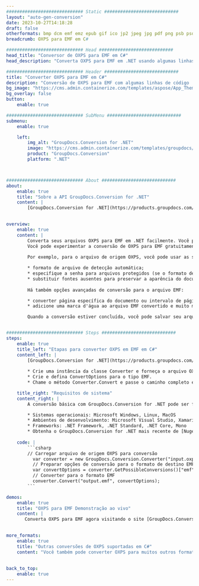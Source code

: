 ```yaml
---
############################# Static ############################
layout: "auto-gen-conversion"
date: 2023-10-27T14:18:28
draft: false
otherformats: bmp dcm emf emz epub gif ico jp2 jpeg jpg pdf png psb psd svg svgz tex tga tif tiff webp wmf wmz xps
breadcrumb: OXPS para EMF em C#

############################# Head ############################
head_title: "Conversor de OXPS para EMF em C#"
head_description: "Converta OXPS para EMF em .NET usando algumas linhas de código. Use a API de conversão de documentos do GroupDocs para converter mais de 160 formatos de arquivo."

############################# Header ############################
title: "Converter OXPS para EMF em C#"
description: "Conversão de OXPS para EMF com algumas linhas de código .NET"
bg_image: "https://cms.admin.containerize.com/templates/aspose/App_Themes/V3/images/bg/header1.png"
bg_overlay: false
button:
    enable: true

############################# SubMenu ############################
submenu:
    enable: true

    left:
        img_alt: "GroupDocs.Conversion for .NET"
        image: "https://cms.admin.containerize.com/templates/groupdocs/images/product-logos/90x90-noborder/groupdocs-conversion-net.png"
        product: "GroupDocs.Conversion"
        platform: ".NET"



############################# About ############################
about:
    enable: true
    title: "Sobre a API GroupDocs.Conversion for .NET"
    content: |
        [GroupDocs.Conversion for .NET](https://products.groupdocs.com/conversion/net/) pode ser usado para converter Microsoft Word, Excel, PowerPoint, PDF, Visio e outros formatos. GroupDocs.Conversion é uma API independente que é adequada para sistemas internos e de back-end onde é necessário alto desempenho. Não depende de nenhum software como Microsoft ou Open Office.
    

overview:
    enable: true
    content: |
        Converta seus arquivos OXPS para EMF em .NET facilmente. Você pode usar apenas algumas linhas de código C# em qualquer plataforma de sua escolha, como - Windows, Linux, macOS.
        Você pode experimentar a conversão de OXPS para EMF gratuitamente e avaliar a qualidade dos resultados da conversão. Juntamente com cenários de conversão de arquivo simples, você pode tentar opções mais avançadas para carregar o arquivo de origem OXPS e para salvar o resultado de saída EMF. 
        
        Por exemplo, para o arquivo de origem OXPS, você pode usar as seguintes opções de carregamento:

        * formato de arquivo de detecção automática;
        * especifique a senha para arquivos protegidos (se o formato de arquivo suportar);
        * substituir fontes ausentes para preservar a aparência do documento.
        
        Há também opções avançadas de conversão para o arquivo EMF:

        * converter página específica do documento ou intervalo de páginas;
        * adicione uma marca d'água ao arquivo EMF convertido e muito mais.

        Quando a conversão estiver concluída, você pode salvar seu arquivo EMF no caminho do arquivo local ou em qualquer armazenamento de terceiros, como FTP, Amazon S3, Google Drive, Dropbox etc. Observe - para converter OXPS para {{ TO}} não há necessidade de nenhum software adicional instalado - como MS Office, Open Office, Adobe Acrobat Reader etc.


############################# Steps ############################
steps:
    enable: true
    title_left: "Etapas para converter OXPS em EMF em C#"
    content_left: |
        [GroupDocs.Conversion for .NET](https://products.groupdocs.com/conversion/net/) torna mais fácil para os desenvolvedores converter um arquivo OXPS para EMF com algumas linhas de código.
        
        * Crie uma instância da classe Converter e forneça o arquivo OXPS com o caminho completo
        * Crie e defina ConvertOptions para o tipo EMF.
        * Chame o método Converter.Convert e passe o caminho completo e o formato (EMF) como parâmetro

    title_right: "Requisitos de sistema"
    content_right: |
        A conversão básica com GroupDocs.Conversion for .NET pode ser feita em apenas algumas etapas simples. Nossas APIs são suportadas em todas as principais plataformas e sistemas operacionais. Antes de executar o código abaixo, certifique-se de ter os seguintes pré-requisitos instalados em seu sistema.

        * Sistemas operacionais: Microsoft Windows, Linux, MacOS
        * Ambientes de desenvolvimento: Microsoft Visual Studio, Xamarin, MonoDevelop
        * Frameworks: .NET Framework, .NET Standard, .NET Core, Mono
        * Obtenha o GroupDocs.Conversion for .NET mais recente de [Nuget](https://www.nuget.org/packages/groupdocs.conversion)
         
    code: |
        ```csharp    
        // Carregar arquivo de origem OXPS para conversão
          var converter = new GroupDocs.Conversion.Converter("input.oxps");
          // Preparar opções de conversão para o formato de destino EMF
          var convertOptions = converter.GetPossibleConversions()["emf"].ConvertOptions;
          // Converter para o formato EMF
          converter.Convert("output.emf", convertOptions);
        ```

demos:
    enable: true
    title: "OXPS para EMF Demonstração ao vivo"
    content: |
       Converta OXPS para EMF agora visitando o site [GroupDocs.Conversion App](https://products.groupdocs.app/conversion/family). A demonstração online tem as seguintes vantagens
          

more_formats:
    enable: true
    title: "Outras conversões de OXPS suportadas em C#"
    content: "Você também pode converter OXPS para muitos outros formatos de arquivo. Por favor, veja a lista abaixo."
       
       
back_to_top:
    enable: true
---
```

